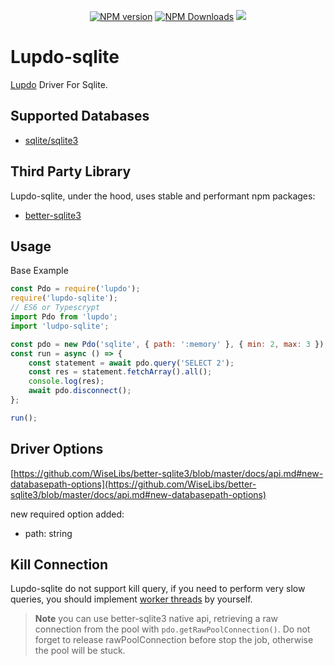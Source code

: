 <p align="center">
	<a href="https://www.npmjs.com/package/lupdo-sqlite" target="__blank"><img src="https://img.shields.io/npm/v/lupdo-sqlite?color=0476bc&label=" alt="NPM version"></a>
	<a href="https://www.npmjs.com/package/lupdo-sqlite" target="__blank"><img alt="NPM Downloads" src="https://img.shields.io/npm/dm/lupdo-sqlite?color=3890aa&label="></a>
    <a href="https://codecov.io/github/Lupennat/lupdo-sqlite" >
        <img src="https://codecov.io/github/Lupennat/lupdo-sqlite/branch/main/graph/badge.svg?token=19C8E6QTCE"/>
    </a>
</p>


# Lupdo-sqlite

[Lupdo](https://www.npmjs.com/package/lupdo) Driver For Sqlite.

## Supported Databases

-   [sqlite/sqlite3](https://www.sqlite.org/index.html)

## Third Party Library

Lupdo-sqlite, under the hood, uses stable and performant npm packages:

-   [better-sqlite3](https://github.com/WiseLibs/better-sqlite3)

## Usage

Base Example

```js
const Pdo = require('lupdo');
require('lupdo-sqlite');
// ES6 or Typescrypt
import Pdo from 'lupdo';
import 'ludpo-sqlite';

const pdo = new Pdo('sqlite', { path: ':memory' }, { min: 2, max: 3 });
const run = async () => {
    const statement = await pdo.query('SELECT 2');
    const res = statement.fetchArray().all();
    console.log(res);
    await pdo.disconnect();
};

run();
```

## Driver Options

[https://github.com/WiseLibs/better-sqlite3/blob/master/docs/api.md#new-databasepath-options](https://github.com/WiseLibs/better-sqlite3/blob/master/docs/api.md#new-databasepath-options)

new required option added:

-   path: string

## Kill Connection

Lupdo-sqlite do not support kill query, if you need to perform very slow queries, you should implement [worker threads](https://github.com/WiseLibs/better-sqlite3/blob/2194095aa1183e9c21d28eafadeac0d4d4d42625/docs/threads.md) by yourself.

> **Note**
> you can use better-sqlite3 native api, retrieving a raw connection from the pool with `pdo.getRawPoolConnection()`.
> Do not forget to release rawPoolConnection before stop the job, otherwise the pool will be stuck.
